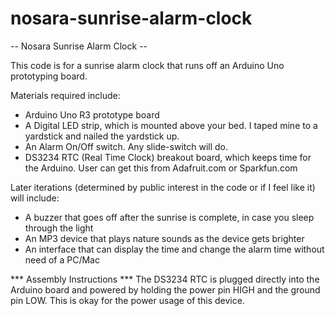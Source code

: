 nosara-sunrise-alarm-clock
==========================

-- Nosara Sunrise Alarm Clock --

This code is for a sunrise alarm clock that runs off an Arduino Uno prototyping board.

Materials required include:
- Arduino Uno R3 prototype board
- A Digital LED strip, which is mounted above your bed. I taped mine to a yardstick and nailed the yardstick up.
- An Alarm On/Off switch. Any slide-switch will do.
- DS3234 RTC (Real Time Clock) breakout board, which keeps time for the Arduino. User can get this from Adafruit.com or Sparkfun.com


Later iterations (determined by public interest in the code or if I feel like it) will include:
- A buzzer that goes off after the sunrise is complete, in case you sleep through the light
- An MP3 device that plays nature sounds as the device gets brighter
- An interface that can display the time and change the alarm time without need of a PC/Mac



*** Assembly Instructions ***
The DS3234 RTC is plugged directly into the Arduino board and powered by holding the power pin HIGH and the ground pin LOW.
This is okay for the power usage of this device.
